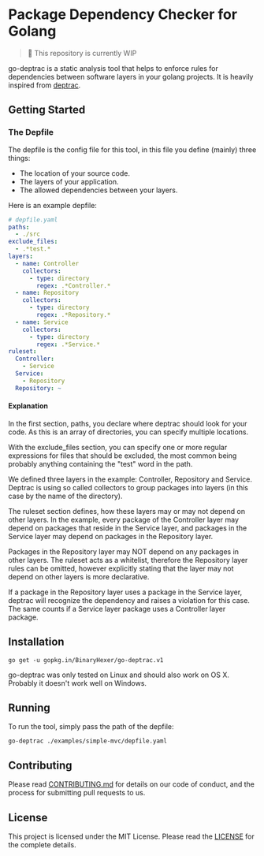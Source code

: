 # Package Dependency Checker for Golang

> :construction: This repository is currently WIP 

go-deptrac is a static analysis tool that helps to enforce rules for dependencies between software layers in your golang projects.
It is heavily inspired from [deptrac].

## Getting Started

### The Depfile

The depfile is the config file for this tool, in this file you define (mainly) three things:
                                              
- The location of your source code.
- The layers of your application.
- The allowed dependencies between your layers.

Here is an example depfile:

```yaml
# depfile.yaml
paths:
  - ./src
exclude_files:
  - .*test.*
layers:
  - name: Controller
    collectors:
      - type: directory
        regex: .*Controller.*
  - name: Repository
    collectors:
      - type: directory
        regex: .*Repository.*
  - name: Service
    collectors:
      - type: directory
        regex: .*Service.*
ruleset:
  Controller:
    - Service
  Service:
    - Repository
  Repository: ~
```

#### Explanation
In the first section, paths, you declare where deptrac should look for your code. As this is an array of directories, you can 
specify multiple locations.

With the exclude_files section, you can specify one or more regular expressions for files that should be excluded, the most 
common being probably anything containing the "test" word in the path.

We defined three layers in the example: Controller, Repository and Service. Deptrac is using so called collectors to group 
packages into layers (in this case by the name of the directory).

The ruleset section defines, how these layers may or may not depend on other layers. In the example, every package of the 
Controller layer may depend on packages that reside in the Service layer, and packages in the Service layer may depend on packages 
in the Repository layer.

Packages in the Repository layer may NOT depend on any packages in other layers. The ruleset acts as a whitelist, therefore the 
Repository layer rules can be omitted, however explicitly stating that the layer may not depend on other layers is more 
declarative.

If a package in the Repository layer uses a package in the Service layer, deptrac will recognize the dependency and raises a violation 
for this case. The same counts if a Service layer package uses a Controller layer package.

## Installation

```
go get -u gopkg.in/BinaryHexer/go-deptrac.v1
```

go-deptrac was only tested on Linux and should also work on OS X. Probably it doesn't work well on Windows.

## Running

To run the tool, simply pass the path of the depfile:

```shell script
go-deptrac ./examples/simple-mvc/depfile.yaml
```

## Contributing

Please read [CONTRIBUTING.md](./CONTRIBUTING.md) for details on our code of conduct, and the process for submitting pull requests to us.

## License

This project is licensed under the MIT License. Please read the [LICENSE](./LICENSE) for the complete details.

[references]: #
[deptrac]: https://github.com/sensiolabs-de/deptrac
